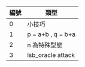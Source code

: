 | 編號 | 類型|
| --- | --- |
|  0  | 小技巧 |
|  1  | p = a+b , q = b+a |
|  2  | n 為特殊型態 |
|  3  | lsb_oracle attack |
